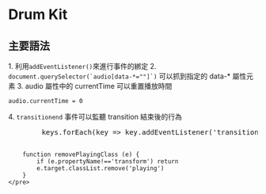 # Drum Kit
<h2>主要語法</h2>
<p>
    1. 利用<code>addEventListener()</code>來進行事件的綁定
    2. <code>document.querySelector(`audio[data-*=""]`)</code> 可以抓到指定的 data-* 屬性元素
    3. audio 屬性中的 currentTime 可以重置播放時間
    <pre><code>audio.currentTime = 0</code></pre>
    4. <code>transitionend</code> 事件可以監聽 transition 結束後的行為
    <pre>
        keys.forEach(key => key.addEventListener('transitionend', removePlayingClass))
        
        function removePlayingClass (e) {
            if (e.propertyName!=='transform') return
            e.target.classList.remove('playing')    
        }
    </pre>
</p>

